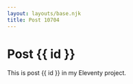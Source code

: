 ```yaml
---
layout: layouts/base.njk
title: Post 10704
---
```


# Post {{ id }}

This is post {{ id }} in my Eleventy project.
